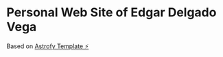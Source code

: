 # Personal Web Site of Edgar Delgado Vega

Based on  <a href="https://astrofy-template.netlify.app/" target="_blank" class="font-bold">Astrofy Template ⚡️</a>

